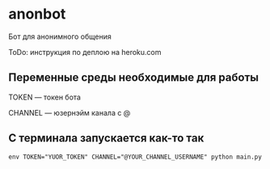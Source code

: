# anonbot

Бот для анонимного общения

ToDo: инструкция по деплою на heroku.com

## Переменные среды необходимые для работы

TOKEN — токен бота

CHANNEL — юзернэйм канала с @

## С терминала запускается как-то так

```env TOKEN="YUOR_TOKEN" CHANNEL="@YOUR_CHANNEL_USERNAME" python main.py```
